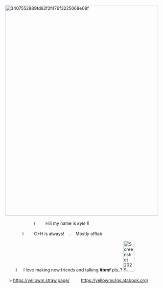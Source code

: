 <img width="500" height="687" alt="3407552889fd92f2f476f3225068e08f" src="https://github.com/user-attachments/assets/d823fa84-e578-473c-9914-86fa10a5f407" />



ㅤ  ㅤㅤ ㅤ  ㅤㅤ ꒱ ㅤ   ㅤHiii my name is *kyle* !! 


ㅤ  ㅤㅤㅤ꒱ ㅤ     ㅤC+H is always!ㅤ    .ㅤ   Mostly offtab 

ㅤ  ㅤ ꒱ ㅤ I love making new friends and talking __#bmf__ pls..? <img width="35" height="100" alt="Screenshot 2025-10-08 110115" src="https://github.com/user-attachments/assets/60f381f6-fda4-4d61-b87c-b736649f8684" />

ㅤ> https://yellowm.straw.page/ ㅤ  ㅤ  https://yellowmu1qs.atabook.org/
 
